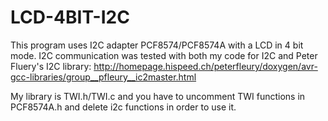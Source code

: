 # LCD-4BIT-I2C

This program uses I2C adapter PCF8574/PCF8574A with a LCD in 4 bit mode.
I2C communication was tested with both my code for I2C and Peter Fluery's I2C library:
http://homepage.hispeed.ch/peterfleury/doxygen/avr-gcc-libraries/group__pfleury__ic2master.html

My library is TWI.h/TWI.c and you have to uncomment TWI functions in PCF8574A.h and delete i2c functions in order to use it.
